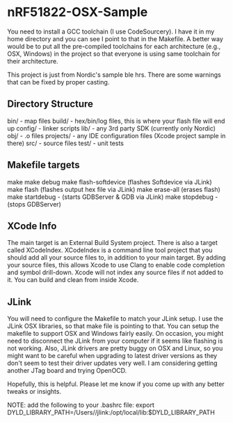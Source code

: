 nRF51822-OSX-Sample
===================

You need to install a GCC toolchain (I use CodeSourcery).  I have it in my home directory and you can see I point to that in the Makefile.  A better way would be to put all the pre-compiled toolchains for each architecture (e.g., OSX, Windows) in the project so that everyone is using same toolchain for their architecture.

This project is just from Nordic's sample ble hrs.  There are some warnings that can be fixed by proper casting.

Directory Structure
-------------------

bin/ - map files
build/ - hex/bin/log files, this is where your flash file will end up
config/ - linker scripts
lib/ - any 3rd party SDK (currently only Nordic)
obj/ - .o files
projects/ - any IDE configuration files (Xcode project sample in there)
src/ - source files
test/ - unit tests

Makefile targets
----------------

make
make debug
make flash-softdevice (flashes Softdevice via JLink)
make flash (flashes output hex file via JLink)
make erase-all (erases flash)
make startdebug - (starts GDBServer & GDB via JLink)
make stopdebug - (stops GDBServer)

XCode Info
----------

The main target is an External Build System project.  There is also a target called XCodeIndex.  XCodeIndex is a command line tool project that you should add all your source files to, in addition to your main target.  By adding your source files, this allows Xcode to use Clang to enable code completion and symbol drill-down.  Xcode will not index any source files if not added to it.  You can build and clean from inside Xcode.

JLink
-----

You will need to configure the Makefile to match your JLink setup.  I use the JLink OSX libraries, so that make file is pointing to that.  You can setup the makefile to support OSX and Windows fairly easily.  On occasion, you might need to disconnect the JLink from your computer if it seems like flashing is not working.  Also, JLink drivers are pretty buggy on OSX and Linux, so you might want to be careful when upgrading to latest driver versions as they don't seem to test their driver updates very well.  I am considering getting another JTag board and trying OpenOCD.

Hopefully, this is helpful.  Please let me know if you come up with any better tweaks or insights.

NOTE: add the following to your .bashrc file:
export DYLD_LIBRARY_PATH=/Users/<your home directory>/jlink:/opt/local/lib:$DYLD_LIBRARY_PATH

